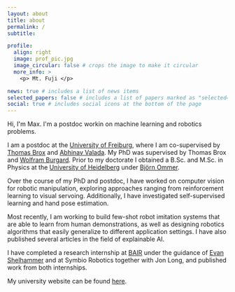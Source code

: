 ```yaml
---
layout: about
title: about
permalink: /
subtitle: 

profile:
  align: right
  image: prof_pic.jpg
  image_circular: false # crops the image to make it circular
  more_info: >
    <p> Mt. Fuji </p>

news: true # includes a list of news items
selected_papers: false # includes a list of papers marked as "selected={true}"
social: true # includes social icons at the bottom of the page
---
```


Hi, I'm Max. I'm a postdoc workin on machine learning and robotics problems.

I am a postdoc at the [University of Freiburg](https://uni-freiburg.de/), where I am co-supervised by [Thomas Brox](https://lmb.informatik.uni-freiburg.de/people/brox/index.en.html) and [Abhinav Valada](https://rl.uni-freiburg.de/people/valada). My PhD was supervised by Thomas Brox and [Wolfram Burgard](https://www.utn.de/person/wolfram-burgard-2/). Prior to my doctorate I obtained a B.Sc. and M.Sc. in Physics at the [University of Heidelberg](https://www.uni-heidelberg.de/en) under [Björn Ommer](https://ommer-lab.com/people/ommer/).

Over the course of my PhD and postdoc, I have worked on computer vision for robotic manipulation, exploring approaches ranging from reinforcement learning to visual servoing.  Additionally, I have investigated self-supervised learning and hand pose estimation.

Most recently, I am working to build few-shot robot imitation systems that are able to learn from human demonstrations, as well as designing robotics algorithms that easily generalize to different application settings. I have also published several articles in the field of explainable AI.

I have completed a research internship at [BAIR](https://bair.berkeley.edu/) under the guidance of [Evan Shelhammer](http://imaginarynumber.net/) and at Symbio Robotics together with Jon Long, and published work from both internships.

My university website can be found [here](https://lmb.informatik.uni-freiburg.de/people/argusm/).
